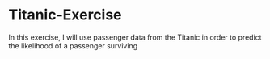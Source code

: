 # Titanic-Exercise
In this exercise, I will use passenger data from the Titanic in order to predict the likelihood of a passenger surviving   

